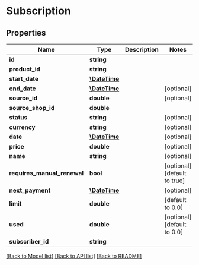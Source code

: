 # Subscription

## Properties
Name | Type | Description | Notes
------------ | ------------- | ------------- | -------------
**id** | **string** |  | 
**product_id** | **string** |  | 
**start_date** | [**\DateTime**](\DateTime.md) |  | 
**end_date** | [**\DateTime**](\DateTime.md) |  | [optional] 
**source_id** | **double** |  | [optional] 
**source_shop_id** | **double** |  | 
**status** | **string** |  | [optional] 
**currency** | **string** |  | [optional] 
**date** | [**\DateTime**](\DateTime.md) |  | [optional] 
**price** | **double** |  | [optional] 
**name** | **string** |  | [optional] 
**requires_manual_renewal** | **bool** |  | [optional] [default to true]
**next_payment** | [**\DateTime**](\DateTime.md) |  | [optional] 
**limit** | **double** |  | [default to 0.0]
**used** | **double** |  | [optional] [default to 0.0]
**subscriber_id** | **string** |  | 

[[Back to Model list]](../README.md#documentation-for-models) [[Back to API list]](../README.md#documentation-for-api-endpoints) [[Back to README]](../README.md)


